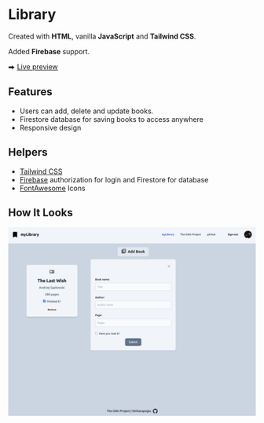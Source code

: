 # Library

Created with **HTML**, vanilla **JavaScript** and **Tailwind CSS**.

Added **Firebase** support.

⮕ [Live preview](https://fatiharapoglu.github.io/library/)

## Features

-   Users can add, delete and update books.
-   Firestore database for saving books to access anywhere
-   Responsive design

## Helpers

-   [Tailwind CSS](https://tailwindcss.com/)
-   [Firebase](https://fonts.google.com/icons/) authorization for login and Firestore for database
-   [FontAwesome](https://fontawesome.com/) Icons

## How It Looks

![ss](./assets/readme.png)

